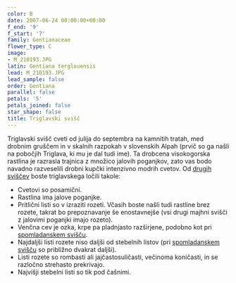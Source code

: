 ```yaml
---
color: B
date: 2007-06-24 00:00:00+00:00
f_end: '9'
f_start: '7'
family: Gentianaceae
flower_type: C
image:
- M_210193.JPG
latin: Gentiana terglouensis
lead: M_210193.JPG
lead_sample: false
order: Gentiana
parallel: false
petals: '5'
petals_joined: false
star_shape: false
title: Triglavski svišč
---
```

Triglavski svišč cveti od julija do septembra na kamnitih tratah, med drobnim gruščem in v skalnih razpokah v slovenskih Alpah (prvič so ga našli na pobočjih Triglava, ki mu je dal tudi ime). Ta drobcena visokogorska rastlina je razrasla trajnica z množico jalovih poganjkov, zato vas bodo navadno razveselili drobni kupčki intenzivno modrih cvetov. Od [drugih sviščev](../../genus/gentiana/) boste triglavskega ločili takole:

-   Cvetovi so posamični.
-   Rastlina ima jalove poganjke.
-   Pritlični listi so v izraziti rozeti. Včasih boste našli tudi rastline brez rozete, takrat bo prepoznavanje še enostavnejše (vsi drugi majhni svišči z jalovimi poganjki imajo rozeto).
-   Venčna cev je ozka, krpe pa pladnjasto razširjene, podobno kot pri  [spomladanskem svišču](../../gentianavernassp.verna/spomladanski-sviš&#269;/).
-   Najdaljši listi rozete niso daljši od stebelnih listov (pri [spomladanskem svišču](../../gentianavernassp.verna/spomladanski-sviš&#269;/) so približno dvakrat daljši).
-   Listi rozete so rombasti ali jajčastosuličasti, večinoma koničasti, in se razločno strehasto prekrivajo.
-   Najvišji stebelni listi so tik pod čašnimi.
